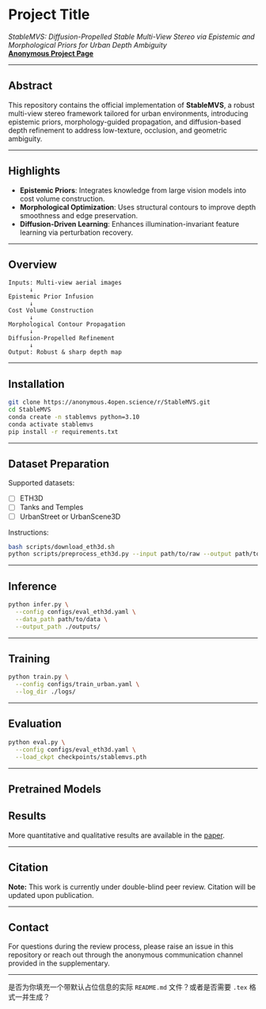 
# Project Title  
*StableMVS: Diffusion-Propelled Stable Multi-View Stereo via Epistemic and Morphological Priors for Urban Depth Ambiguity*  
**[Anonymous Project Page](https://anonymous.4open.science/r/StableMVS)**  

---

## Abstract  
This repository contains the official implementation of **StableMVS**, a robust multi-view stereo framework tailored for urban environments, introducing epistemic priors, morphology-guided propagation, and diffusion-based depth refinement to address low-texture, occlusion, and geometric ambiguity.

---

## Highlights
- **Epistemic Priors**: Integrates knowledge from large vision models into cost volume construction.
- **Morphological Optimization**: Uses structural contours to improve depth smoothness and edge preservation.
- **Diffusion-Driven Learning**: Enhances illumination-invariant feature learning via perturbation recovery.

---

## Overview

```text
Inputs: Multi-view aerial images
      ↓
Epistemic Prior Infusion
      ↓
Cost Volume Construction
      ↓
Morphological Contour Propagation
      ↓
Diffusion-Propelled Refinement
      ↓
Output: Robust & sharp depth map
```

---

## Installation

```bash
git clone https://anonymous.4open.science/r/StableMVS.git
cd StableMVS
conda create -n stablemvs python=3.10
conda activate stablemvs
pip install -r requirements.txt
```

---

## Dataset Preparation

Supported datasets:
- [ ] ETH3D
- [ ] Tanks and Temples
- [ ] UrbanStreet or UrbanScene3D

Instructions:
```bash
bash scripts/download_eth3d.sh
python scripts/preprocess_eth3d.py --input path/to/raw --output path/to/processed
```

---

## Inference

```bash
python infer.py \
  --config configs/eval_eth3d.yaml \
  --data_path path/to/data \
  --output_path ./outputs/
```

---

## Training

```bash
python train.py \
  --config configs/train_urban.yaml \
  --log_dir ./logs/
```

---

## Evaluation

```bash
python eval.py \
  --config configs/eval_eth3d.yaml \
  --load_ckpt checkpoints/stablemvs.pth
```

---



## Pretrained Models



## Results



More quantitative and qualitative results are available in the [paper](#).

---

## Citation

**Note:** This work is currently under double-blind peer review. Citation will be updated upon publication.

---

## Contact

For questions during the review process, please raise an issue in this repository or reach out through the anonymous communication channel provided in the supplementary.

---

是否为你填充一个带默认占位信息的实际 `README.md` 文件？或者是否需要 `.tex` 格式一并生成？
